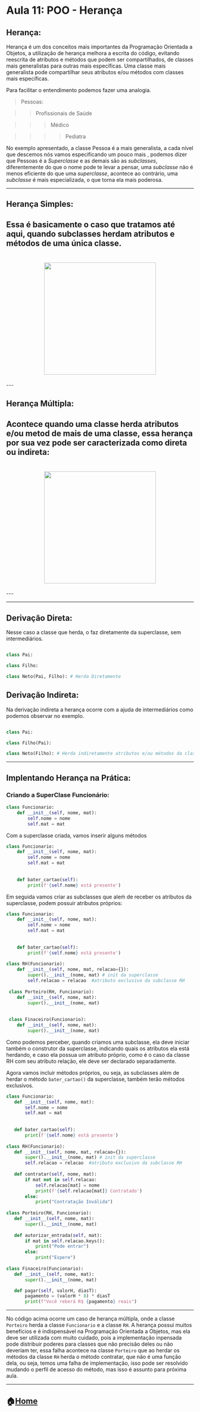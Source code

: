 # Aula 11: POO - Herança

## Herança:

Herança é um dos conceitos mais importantes da Programação Orientada a Objetos, a utilização de herança melhora a escrita do código, evitando reescrita 
de atributos e métodos que podem ser compartilhados, de classes mais generalistas para outras mais específicas. Uma classe mais generalista pode compartilhar 
seus atributos e/ou métodos com classes mais específicas.

Para facilitar o entendimento podemos fazer uma analogia. 

> Pessoas:

>> Profissionais de Saúde

>>> Médico

>>>>Pediatra


No exemplo apresentado, a classe Pessoa é a mais generalista, a cada nível que descemos nós vamos especificando um pouco mais , podemos dizer que Pessoas 
é a *Superclasse* e as demais são as *subclasses*, diferentemente do que o nome pode te levar a pensar, uma *subclasse* não é menos eficiente do que uma 
*superclasse*, acontece ao contrário, uma *subclasse* é mais especializada, o que torna ela mais poderosa.

---

## Herança Simples:

Essa é basicamente o caso que tratamos até aqui, quando subclasses herdam atributos e métodos de uma única classe.
---
<h1 align= "center">
<img src = "https://github.com/Evaldo-comp/Python-Mombaca/blob/main/Aula11/img-2105f66f.jpg" width = "300px" height = "300px" align = "center">
</h1>
---

## Herança Múltipla:

 Acontece quando uma classe herda atributos e/ou metod de mais de uma classe, essa herança por sua vez pode ser caracterizada como direta ou indireta:
 ---
<h1 align= "center">
<img src = "https://github.com/Evaldo-comp/Python-Mombaca/blob/main/Aula11/heran%C3%A7a%20Multipla.PNG" width = "300px" height = "300px" align = "center">
</h1>
---
 
 ---
 
 ## Derivação Direta:
  
Nesse caso a classe que herda, o faz diretamente da superclasse, sem intermediários.

```python

class Pai:

class Filho:

class Neto(Pai, Filho): # Herda Diretamente

```

## Derivação Indireta:

Na derivação indireta a herança ocorre com a ajuda de intermediários como podemos observar no exemplo.

```python

class Pai:

class Filho(Pai):

class Neto(Filho): # Herda indiretamente atributos e/ou métodos da classe Pai

```

---

## Implentando Herança na Prática:

### Criando a SuperClase Funcionário:

```python
class Funcionario:
    def __init__(self, nome, mat):
        self.nome = nome
        self.mat = mat
```

Com a superclasse criada, vamos inserir alguns métodos

```python
class Funcionario:
    def __init__(self, nome, mat):
        self.nome = nome
        self.mat = mat
        
        
    def bater_cartao(self):
        print(f'{self.nome} está presente')
```

Em seguida vamos criar as subclasses que aleḿ de receber os atributos  da superclasse, podem possuir atributos próprios:
```python
class Funcionario:
    def __init__(self, nome, mat):
        self.nome = nome
        self.mat = mat
        
        
    def bater_cartao(self):
        print(f'{self.nome} está presente')
       
class RH(Funcionario):
    def __init__(self, nome, mat, relacao={}):
        super().__init__(nome, mat) # init da superclasse
        self.relacao = relacao  #atributo exclusivo da subclasse RH
        
 class Porteiro(RH, Funcionario):
    def __init__(self, nome, mat):
        super().__init__(nome, mat)
        
        
 class Finaceiro(Funcionario):
    def __init__(self, nome, mat):
        super().__init__(nome, mat)
```
 
 
 Como podemos perceber, quando criamos uma subclasse, ela deve iniciar também o construtor da superclasse, indicando quais os atributos
 ela está herdando, e caso ela possua um atributo próprio, como é o caso da classe RH com seu atributo relação, ele deve ser declarado
 separadamente.
 
 Agora vamos incluir métodos próprios, ou seja, as subclasses além de herdar o método `bater_cartao()` da superclasse, também terão métodos 
 exclusivos.
 
 ```python
 class Funcionario:
    def __init__(self, nome, mat):
        self.nome = nome
        self.mat = mat
        
        
    def bater_cartao(self):
        print(f'{self.nome} está presente')
       
class RH(Funcionario):
    def __init__(self, nome, mat, relacao={}):
        super().__init__(nome, mat) # init da superclasse
        self.relacao = relacao  #atributo exclusivo da subclasse RH
        
    def contratar(self, nome, mat):
        if mat not in self.relacao:
            self.relacao[mat] = nome
            print(f'{self.relacao[mat]} Contratado')
        else:
            print("Contratação Inválida")
        
 class Porteiro(RH, Funcionario):
    def __init__(self, nome, mat):
        super().__init__(nome, mat)
        
    def autorizar_entrada(self, mat):
        if mat in self.relacao.keys():
            print("Pode entrar")
        else:
            print("Espere")
            
 class Finaceiro(Funcionario):
    def __init__(self, nome, mat):
        super().__init__(nome, mat)

    def pagar(self, valorH, diasT):
        pagamento = (valorH * 8) * diasT
        print(f"Você reberá R$ {pagamento} reais")
```
---

No código acima ocorre um caso de herança múltipla, onde a classe `Porteiro` herda a classe `Funcionario` e a classe `RH`. A herança possui muitos
benefícios e é indispensável na Programação Orientada a Objetos, mas ela deve ser utilizada com muito cuidado, pois a implementação inpensada pode 
distribuir poderes para classes que não precisão deles ou não deveriam ter, essa falha acontece na classe `Porteiro` que ao herdar os métodos da 
classe `RH` herda o método contratar, que não é uma função dela, ou seja, temos uma falha de implementação, isso pode ser resolvido mudando o perfil
de acesso do método, mas isso é assunto para próxima aula.

---
:house:[Home](https://github.com/Evaldo-comp/Python-Mombaca)
---


